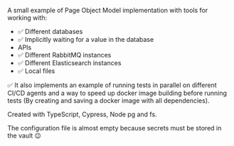 A small example of Page Object Model implementation with tools for working with:
  - ✅ Different databases
  - ✅ Implicitly waiting for a value in the database
  - APIs
  - ✅ Different RabbitMQ instances
  - ✅ Different Elasticsearch instances
  - ✅ Local files
    
✅ It also implements an example of running tests in parallel on different CI/CD agents and a way to speed up docker image building before running tests (By creating and saving a docker image with all dependencies).

Created with TypeScript, Cypress, Node pg and fs.

The configuration file is almost empty because secrets must be stored in the vault 😉
